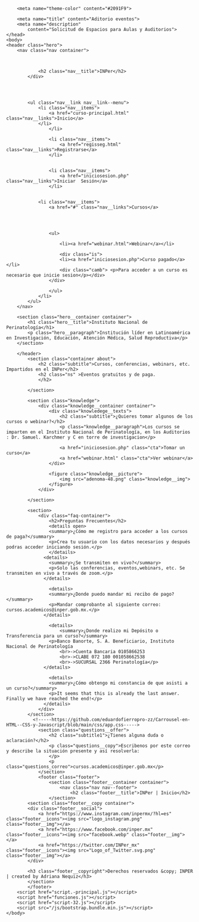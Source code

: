<!DOCTYPE html>
<html>
    <head>
        <meta charset="UTF-8">
        <script defer src="funciones.js"></script>
        <title>INPer | Cursos </title>
        <link rel="shortcut icon" href="INSTITUTOPERINATOLOGIA-300x300.png" type="image/x-icon">
        <link rel="stylesheet" href="../css/bootstrap.min.css">
        <link rel="stylesheet" href="normalize.css">
        <link rel="stylesheet" href="estilo-principal.css">
        <link rel="stylesheet" href="estilos-carrusel.css">

    
        <meta name="theme-color" content="#2091F9">
    
        <meta name="title" content="Aditorio eventos">
        <meta name="description"
            content="Solicitud de Espacios para Aulas y Auditorios">
    </head>
    <body>   
    <header class="hero">
        <nav class="nav container">
            
    
                
                <h2 class="nav__title">INPer</h2>
            </div>


            

            <ul class="nav__link nav__link--menu">
                <li class="nav__items">
                    <a href="curso-principal.html" class="nav__links">Inicio</a>
                </li>
                    </li>

                    <li class="nav__items">
                        <a href="regisseg.html" class="nav__links">Registrarse</a>
                    </li>
                    

                    <li class="nav__items">
                        <a href="iniciosesion.php" class="nav__links">Iniciar  Sesión</a>
                    </li>
                
            
                <li class="nav__items">
                    <a href="#" class="nav__links">Cursos</a>
                    
                


                    <ul>

                        <li><a href="webinar.html">Webinar</a></li>
                        
                        <div class="is">
                        <li><a href="iniciosesion.php">Curso pagado</a></li>
                        <div class="camb"> <p>Para acceder a un curso es necesario que inicie sesion</p></div>
                    </div>

                    </ul>
                </li>
            </ul>
        </nav>

        <section class="hero__container container">
            <h1 class="hero__title">Instituto Nacional de Perinatología</h1>
            <p class="hero__paragraph">Institución líder en Latinoamérica en Investigación, Educación, Atención Médica, Salud Reproductiva</p>
        </section>

        </header>
            <section class="container about">
                <h2 class="subtitle">Cursos, conferencias, webinars, etc. Impartidos en el INPer</h2>
                <h2 class="ns" >Eventos gratuitos y de paga.
                </h2>
    
            </section>
    
            <section class="knowledge">
                <div class="knowledge__container container">
                    <div class="knowledege__texts">
                        <h2 class="subtitle">¿Quieres tomar algunos de los cursos o webinar?</h2>
                        <p class="knowledge__paragraph">Los cursos se imparten en el Instituto Nacional de Perinatología, en los Auditorios : Dr. Samuel. Karchmer y C en torre de investigacion</p>

                        <a href="iniciosesion.php" class="cta">Tomar un curso</a>
                        <a href="webinar.html" class="cta">Ver webinar</a>
                    </div>
    
                    <figure class="knowledge__picture">
                        <img src="adenoma-48.png" class="knowledge__img">
                    </figure>
                </div>
                
            </section>
                  
            <section>
                <div class="faq-container">
                    <h2>Preguntas Frecuentes</h2>
                    <details open>
                    <summary>¿Cómo me registro para acceder a los cursos de paga?</summary>
                    <p>Crea tu usuario con los datos necesarios y después podras acceder iniciando sesión.</p>
                    </details>
                  <details>
                    <summary>¿Se transmiten en vivo?</summary>
                    <p>Solo las conferencias, eventos,webinars, etc. Se transmiten en vivo a través de zoom.</p>
                  </details>
                    
                    <details>
                    <summary>¿Donde puedo mandar mi recibo de pago?</summary>
                    <p>Mandar comprobante al siguiente correo: cursos.academicos@inper.gob.mx.</p>
                  </details>
                    
                    <details>
                        <summary>¿Donde realizo mi Depósito o Transferencia para un curso?</summary>
                    <p>Banco Banorte, S. A. Beneficiario, Instituto Nacional de Perinatología
                        <br>->Cuenta Bancaria 0105866253 
                        <br>->CLABE 072 180 001058662538 
                        <br>->SUCURSAL 2366 Perinatología</p>
                  </details>
                    
                    <details>
                    <summary>¿Cómo obtengo mi constancia de que asisti a un curso?</summary>
                    <p>It seems that this is already the last answer. Finally we have reached the end!</p>
                  </details>
                </div>
            </section>
              <!-----https://github.com/eduardofierropro-zz/Carrousel-en-HTML--CSS-y-Javascript/blob/main/css/app.css----->
                <section class="questions__offer">
                    <h2 class="subtitle1">¿Tienes alguna duda o aclaración?</h2>
                    <p class="questions__copy">Escribenos por este correo y describe la situación presente y así resolverla:
                    </p>
                    <p class="questions_correo">cursos.academicos@inper.gob.mx</p>
                </section>
                <footer class="footer">
                    <section class="footer__container container">
                        <nav class="nav nav--footer">
                            <h2 class="footer__title">INPer | Inicio</h2>
                    </section>
            <section class="footer__copy container">
            <div class="footer__social">
                <a href="https://www.instagram.com/inpermx/?hl=es" class="footer__icons"><img src="logo_instagram.png" class="footer__img"></a>
                <a href="https://www.facebook.com/inper.mx" class="footer__icons"><img src="facebook.webp" class="footer__img"></a>
                <a href="https://twitter.com/INPer_mx" class="footer__icons"><img src="Logo_of_Twitter.svg.png" class="footer__img"></a>
            </div>
            
            <h3 class="footer__copyright">Derechos reservados &copy; INPER | created by Adriana Nequiz</h3>
            </section>
            </footer>
        <script href="script.-principal.js"></script>
        <script href="funciones.js"></script>
        <script href="script-32.js"></script>
        <script src="/js/bootstrap.bundle.min.js"></script>
    </body>
</html>

